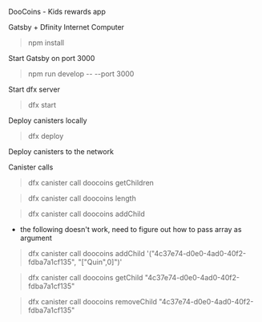 DooCoins - Kids rewards app

Gatsby + Dfinity Internet Computer

> npm install

Start Gatsby on port 3000

> npm run develop -- --port 3000

Start dfx server

> dfx start

Deploy canisters locally

> dfx deploy

Deploy canisters to the network

Canister calls

> dfx canister call doocoins getChildren

> dfx canister call doocoins length

> dfx canister call doocoins addChild

- the following doesn't work, need to figure out how to pass array as argument

> dfx canister call doocoins addChild '("4c37e74-d0e0-4ad0-40f2-fdba7a1cf135", "["Quin",0]")'

> dfx canister call doocoins getChild "4c37e74-d0e0-4ad0-40f2-fdba7a1cf135"

> dfx canister call doocoins removeChild "4c37e74-d0e0-4ad0-40f2-fdba7a1cf135"
